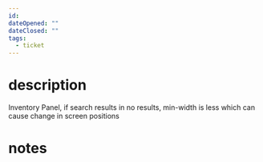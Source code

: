 ```yaml
---
id: 
dateOpened: ""
dateClosed: ""
tags:
  - ticket
---
```

# description
Inventory Panel, if search results in no results, min-width is less which can cause change in screen positions
# notes
